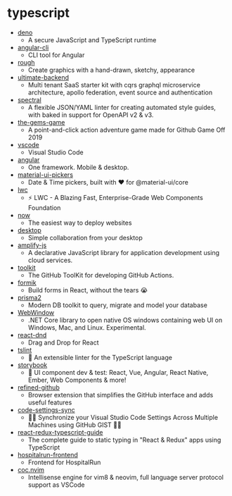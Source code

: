 # typescript
- [deno](https://github.com/denoland/deno)
  - A secure JavaScript and TypeScript runtime
- [angular-cli](https://github.com/angular/angular-cli)
  - CLI tool for Angular
- [rough](https://github.com/pshihn/rough)
  - Create graphics with a hand-drawn, sketchy, appearance
- [ultimate-backend](https://github.com/juicycleff/ultimate-backend)
  - Multi tenant SaaS starter kit with cqrs graphql microservice architecture, apollo federation, event source and authentication
- [spectral](https://github.com/stoplightio/spectral)
  - A flexible JSON/YAML linter for creating automated style guides, with baked in support for OpenAPI v2 & v3.
- [the-gems-game](https://github.com/sharpfives/the-gems-game)
  - A point-and-click action adventure game made for Github Game Off 2019
- [vscode](https://github.com/microsoft/vscode)
  - Visual Studio Code
- [angular](https://github.com/angular/angular)
  - One framework. Mobile & desktop.
- [material-ui-pickers](https://github.com/mui-org/material-ui-pickers)
  - Date & Time pickers, built with ❤️ for @material-ui/core
- [lwc](https://github.com/salesforce/lwc)
  - ⚡️ LWC - A Blazing Fast, Enterprise-Grade Web Components Foundation
- [now](https://github.com/zeit/now)
  - The easiest way to deploy websites
- [desktop](https://github.com/desktop/desktop)
  - Simple collaboration from your desktop
- [amplify-js](https://github.com/aws-amplify/amplify-js)
  - A declarative JavaScript library for application development using cloud services.
- [toolkit](https://github.com/actions/toolkit)
  - The GitHub ToolKit for developing GitHub Actions.
- [formik](https://github.com/jaredpalmer/formik)
  - Build forms in React, without the tears 😭
- [prisma2](https://github.com/prisma/prisma2)
  - Modern DB toolkit to query, migrate and model your database
- [WebWindow](https://github.com/SteveSandersonMS/WebWindow)
  - .NET Core library to open native OS windows containing web UI on Windows, Mac, and Linux. Experimental.
- [react-dnd](https://github.com/react-dnd/react-dnd)
  - Drag and Drop for React
- [tslint](https://github.com/palantir/tslint)
  - 🚦 An extensible linter for the TypeScript language
- [storybook](https://github.com/storybookjs/storybook)
  - 📓 UI component dev & test: React, Vue, Angular, React Native, Ember, Web Components & more!
- [refined-github](https://github.com/sindresorhus/refined-github)
  - Browser extension that simplifies the GitHub interface and adds useful features
- [code-settings-sync](https://github.com/shanalikhan/code-settings-sync)
  - 🌴💪 Synchronize your Visual Studio Code Settings Across Multiple Machines using GitHub GIST 💪🌴
- [react-redux-typescript-guide](https://github.com/piotrwitek/react-redux-typescript-guide)
  - The complete guide to static typing in "React & Redux" apps using TypeScript
- [hospitalrun-frontend](https://github.com/HospitalRun/hospitalrun-frontend)
  - Frontend for HospitalRun
- [coc.nvim](https://github.com/neoclide/coc.nvim)
  - Intellisense engine for vim8 & neovim, full language server protocol support as VSCode
